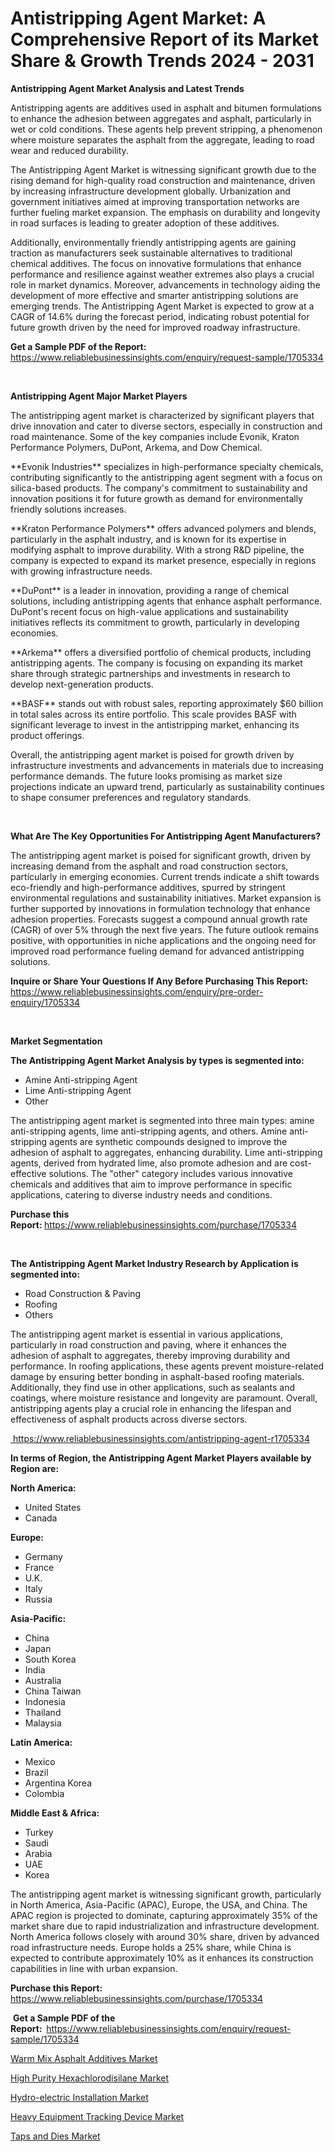 <p><h1>Antistripping Agent Market: A Comprehensive Report of its Market Share & Growth Trends 2024 - 2031</h1></p><p><strong>Antistripping Agent Market Analysis and Latest Trends</strong></p>
<p><p>Antistripping agents are additives used in asphalt and bitumen formulations to enhance the adhesion between aggregates and asphalt, particularly in wet or cold conditions. These agents help prevent stripping, a phenomenon where moisture separates the asphalt from the aggregate, leading to road wear and reduced durability. </p><p>The Antistripping Agent Market is witnessing significant growth due to the rising demand for high-quality road construction and maintenance, driven by increasing infrastructure development globally. Urbanization and government initiatives aimed at improving transportation networks are further fueling market expansion. The emphasis on durability and longevity in road surfaces is leading to greater adoption of these additives.</p><p>Additionally, environmentally friendly antistripping agents are gaining traction as manufacturers seek sustainable alternatives to traditional chemical additives. The focus on innovative formulations that enhance performance and resilience against weather extremes also plays a crucial role in market dynamics. Moreover, advancements in technology aiding the development of more effective and smarter antistripping solutions are emerging trends. The Antistripping Agent Market is expected to grow at a CAGR of 14.6% during the forecast period, indicating robust potential for future growth driven by the need for improved roadway infrastructure.</p></p>
<p><strong>Get a Sample PDF of the Report:&nbsp;</strong> <a href="https://www.reliablebusinessinsights.com/enquiry/request-sample/1705334?utm_campaign=63&utm_medium=2&utm_source=Github&utm_content=ia&utm_term=21102024&utm_id=antistripping-agent">https://www.reliablebusinessinsights.com/enquiry/request-sample/1705334</a></p>
<p>&nbsp;</p>
<p><strong>Antistripping Agent Major Market Players</strong></p>
<p><p>The antistripping agent market is characterized by significant players that drive innovation and cater to diverse sectors, especially in construction and road maintenance. Some of the key companies include Evonik, Kraton Performance Polymers, DuPont, Arkema, and Dow Chemical.</p><p>**Evonik Industries** specializes in high-performance specialty chemicals, contributing significantly to the antistripping agent segment with a focus on silica-based products. The company's commitment to sustainability and innovation positions it for future growth as demand for environmentally friendly solutions increases. </p><p>**Kraton Performance Polymers** offers advanced polymers and blends, particularly in the asphalt industry, and is known for its expertise in modifying asphalt to improve durability. With a strong R&D pipeline, the company is expected to expand its market presence, especially in regions with growing infrastructure needs.</p><p>**DuPont** is a leader in innovation, providing a range of chemical solutions, including antistripping agents that enhance asphalt performance. DuPont's recent focus on high-value applications and sustainability initiatives reflects its commitment to growth, particularly in developing economies.</p><p>**Arkema** offers a diversified portfolio of chemical products, including antistripping agents. The company is focusing on expanding its market share through strategic partnerships and investments in research to develop next-generation products.</p><p>**BASF** stands out with robust sales, reporting approximately $60 billion in total sales across its entire portfolio. This scale provides BASF with significant leverage to invest in the antistripping market, enhancing its product offerings.</p><p>Overall, the antistripping agent market is poised for growth driven by infrastructure investments and advancements in materials due to increasing performance demands. The future looks promising as market size projections indicate an upward trend, particularly as sustainability continues to shape consumer preferences and regulatory standards.</p></p>
<p>&nbsp;</p>
<p><strong>What Are The Key Opportunities For Antistripping Agent Manufacturers?</strong></p>
<p><p>The antistripping agent market is poised for significant growth, driven by increasing demand from the asphalt and road construction sectors, particularly in emerging economies. Current trends indicate a shift towards eco-friendly and high-performance additives, spurred by stringent environmental regulations and sustainability initiatives. Market expansion is further supported by innovations in formulation technology that enhance adhesion properties. Forecasts suggest a compound annual growth rate (CAGR) of over 5% through the next five years. The future outlook remains positive, with opportunities in niche applications and the ongoing need for improved road performance fueling demand for advanced antistripping solutions.</p></p>
<p><strong>Inquire or Share Your Questions If Any Before Purchasing This Report:</strong> <a href="https://www.reliablebusinessinsights.com/enquiry/pre-order-enquiry/1705334?utm_campaign=63&utm_medium=2&utm_source=Github&utm_content=ia&utm_term=21102024&utm_id=antistripping-agent">https://www.reliablebusinessinsights.com/enquiry/pre-order-enquiry/1705334</a></p>
<p>&nbsp;</p>
<p><strong>Market Segmentation</strong></p>
<p><strong>The Antistripping Agent Market Analysis by types is segmented into:</strong></p>
<p><ul><li>Amine Anti-stripping Agent</li><li>Lime Anti-stripping Agent</li><li>Other</li></ul></p>
<p><p>The antistripping agent market is segmented into three main types: amine anti-stripping agents, lime anti-stripping agents, and others. Amine anti-stripping agents are synthetic compounds designed to improve the adhesion of asphalt to aggregates, enhancing durability. Lime anti-stripping agents, derived from hydrated lime, also promote adhesion and are cost-effective solutions. The "other" category includes various innovative chemicals and additives that aim to improve performance in specific applications, catering to diverse industry needs and conditions.</p></p>
<p><strong>Purchase this Report:&nbsp;</strong><a href="https://www.reliablebusinessinsights.com/purchase/1705334?utm_campaign=63&utm_medium=2&utm_source=Github&utm_content=ia&utm_term=21102024&utm_id=antistripping-agent">https://www.reliablebusinessinsights.com/purchase/1705334</a></p>
<p>&nbsp;</p>
<p><strong>The Antistripping Agent Market Industry Research by Application is segmented into:</strong></p>
<p><ul><li>Road Construction & Paving</li><li>Roofing</li><li>Others</li></ul></p>
<p><p>The antistripping agent market is essential in various applications, particularly in road construction and paving, where it enhances the adhesion of asphalt to aggregates, thereby improving durability and performance. In roofing applications, these agents prevent moisture-related damage by ensuring better bonding in asphalt-based roofing materials. Additionally, they find use in other applications, such as sealants and coatings, where moisture resistance and longevity are paramount. Overall, antistripping agents play a crucial role in enhancing the lifespan and effectiveness of asphalt products across diverse sectors.</p></p>
<p><a href="https://www.reliablebusinessinsights.com/antistripping-agent-r1705334?utm_campaign=63&utm_medium=2&utm_source=Github&utm_content=ia&utm_term=21102024&utm_id=antistripping-agent">&nbsp;https://www.reliablebusinessinsights.com/antistripping-agent-r1705334</a></p>
<p><strong>In terms of Region, the Antistripping Agent Market Players available by Region are:</strong></p>
<p>
    <p> <strong> North America: </strong>
        <ul>
            <li>United States</li>
            <li>Canada</li>
        </ul>
        </p> 
    <p> <strong> Europe: </strong>
        <ul>
            <li>Germany</li>
            <li>France</li>
            <li>U.K.</li>
            <li>Italy</li>
            <li>Russia</li>
        </ul>
        </p> 
    <p> <strong> Asia-Pacific: </strong>
        <ul>
            <li>China</li>
            <li>Japan</li>
            <li>South Korea</li>
            <li>India</li>
            <li>Australia</li>
            <li>China Taiwan</li>
            <li>Indonesia</li>
            <li>Thailand</li>
            <li>Malaysia</li>
        </ul>
        </p> 
    <p> <strong> Latin America: </strong>
        <ul>
            <li>Mexico</li>
            <li>Brazil</li>
            <li>Argentina Korea</li>
            <li>Colombia</li>
        </ul>
        </p> 
    <p> <strong> Middle East & Africa: </strong>
        <ul>
            <li>Turkey</li>
            <li>Saudi</li>
            <li>Arabia</li>
            <li>UAE</li>
            <li>Korea</li>
        </ul>
    </p>
    </p>
<p><p>The antistripping agent market is witnessing significant growth, particularly in North America, Asia-Pacific (APAC), Europe, the USA, and China. The APAC region is projected to dominate, capturing approximately 35% of the market share due to rapid industrialization and infrastructure development. North America follows closely with around 30% share, driven by advanced road infrastructure needs. Europe holds a 25% share, while China is expected to contribute approximately 10% as it enhances its construction capabilities in line with urban expansion.</p></p>
<p><strong>Purchase this Report: </strong><a href="https://www.reliablebusinessinsights.com/purchase/1705334?utm_campaign=63&utm_medium=2&utm_source=Github&utm_content=ia&utm_term=21102024&utm_id=antistripping-agent">https://www.reliablebusinessinsights.com/purchase/1705334</a></p>
<p>&nbsp;<strong>Get a Sample PDF of the Report:&nbsp;&nbsp;</strong><a href="https://www.reliablebusinessinsights.com/enquiry/request-sample/1705334?utm_campaign=63&utm_medium=2&utm_source=Github&utm_content=ia&utm_term=21102024&utm_id=antistripping-agent">https://www.reliablebusinessinsights.com/enquiry/request-sample/1705334</a></p>
<p><strong></strong></p>
<p><p><a href="https://github.com/SanjidaMahmud54/Market-Research-Report-List-1/blob/main/warm-mix-asphalt-additives-market.md?utm_campaign=63&utm_medium=2&utm_source=Github&utm_content=ia&utm_term=21102024&utm_id=antistripping-agent">Warm Mix Asphalt Additives Market</a></p><p><a href="https://github.com/WashimHussain441/Market-Research-Report-List-1/blob/main/high-purity-hexachlorodisilane-market.md?utm_campaign=63&utm_medium=2&utm_source=Github&utm_content=ia&utm_term=21102024&utm_id=antistripping-agent">High Purity Hexachlorodisilane Market</a></p><p><a href="https://www.linkedin.com/pulse/hydro-electric-installation-market-size-segmentation-trends-growth-w5v2f?utm_campaign=63&utm_medium=2&utm_source=Github&utm_content=ia&utm_term=21102024&utm_id=antistripping-agent">Hydro-electric Installation Market</a></p><p><a href="https://issuu.com/reportprime-2/docs/heavy-equipment-tracking-device-mar_6d9afabae155a7?utm_campaign=63&utm_medium=2&utm_source=Github&utm_content=ia&utm_term=21102024&utm_id=antistripping-agent">Heavy Equipment Tracking Device Market</a></p><p><a href="https://issuu.com/reportprime-2/docs/taps-and-dies-market-size-2030.pptx_6a0dff261e3666?utm_campaign=63&utm_medium=2&utm_source=Github&utm_content=ia&utm_term=21102024&utm_id=antistripping-agent">Taps and Dies Market</a></p></p>